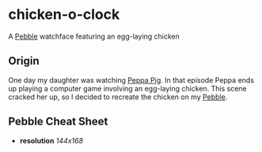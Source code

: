 # chicken-o-clock
A [Pebble][pebble] watchface featuring an egg-laying chicken

## Origin
One day my daughter was watching [Peppa Pig][peppa-pig]. In that episode Peppa ends up playing a computer game involving an egg-laying chicken. This scene cracked her up, so I decided to recreate the chicken on my [Pebble][pebble].

## Pebble Cheat Sheet

* **resolution** *144x168*


[pebble]: https://getpebble.com/
[peppa-pig]: http://peppapig.com
